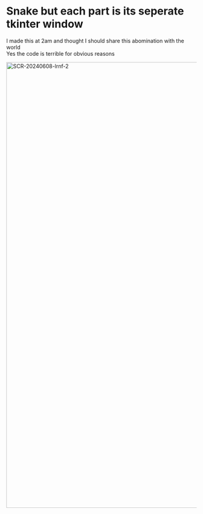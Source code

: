 # Snake but each part is its seperate tkinter window

I made this at 2am and thought I should share this abomination with the world\
Yes the code is terrible for obvious reasons

<img width="1178" alt="SCR-20240608-lrnf-2" src="https://github.com/Tmate6/Snake_but_seperate_windows/assets/121255421/4f57659c-e02b-405a-bca2-e4532ec062eb">
